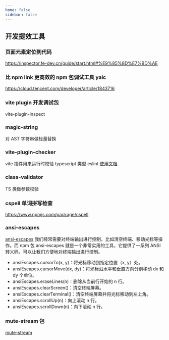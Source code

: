 ```yaml
---
home: false
sidebar: false
---
```


## 开发提效工具

### 页面元素定位到代码

https://inspector.fe-dev.cn/guide/start.html#%E9%85%8D%E7%BD%AE

### 比 npm link 更高效的 npm 包调试工具 yalc

https://cloud.tencent.com/developer/article/1843716

### vite plugin 开发调试包

vite-plugin-inspect

### magic-string

对 AST 字符串做轻量替换

### vite-plugin-checker

vite 插件用来运行时校验 typescript 类型 eslint
[使用文档](https://vite-plugin-checker.netlify.app/introduction/introduction.html)

### class-validator

TS 类做参数校验

### cspell 单词拼写检查

https://www.npmjs.com/package/cspell

### ansi-escapes

[ansi-escapes](https://www.npmjs.com/search?q=ansi-escapes)
我们经常需要对终端输出进行控制，比如清空终端、移动光标等操作。而 npm 包 ansi-escapes 就是一个非常实用的工具，它提供了一系列 ANSI 转义码，可以让我们方便地对终端输出进行控制。

- ansiEscapes.cursorTo(x, y)：将光标移动到指定位置（x, y）处。
- ansiEscapes.cursorMove(dx, dy)：将光标沿水平和垂直方向分别移动 dx 和 dy 个单位。
- ansiEscapes.eraseLines(n)：删除从当前行开始的 n 行。
- ansiEscapes.clearScreen()：清空终端屏幕。
- ansiEscapes.clearTerminal()：清空终端屏幕并将光标移动到左上角。
- ansiEscapes.scrollUp(n)：向上滚动 n 行。
- ansiEscapes.scrollDown(n)：向下滚动 n 行。

### mute-stream 包

[mute-stream](https://www.npmjs.com/package/mute-stream)
